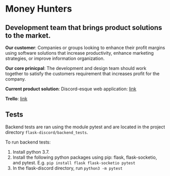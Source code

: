 # Money Hunters
## Development team that brings product solutions to the market. 

**Our customer**: Companies or groups looking to enhance their profit margins using software solutions that increase productivity, enhance marketing strategies, or improve information organization.

**Our core prinicpal**: The development and design team should work together to satisfy the customers requirement that increases profit for the company. 

**Current product solution**: Discord-esque web application: [link](https://github.com/thegoldenmule/csci-5030/blob/main/notes/briefs/discord.md)

**Trello**: [link](https://trello.com/b/uMw7mjYG/project-management)

## Tests

Backend tests are ran using the module pytest and are located in the project directory `flask-discord/backend_tests`.     

To run backend tests:  
1. Install python 3.7.
2. Install the following python packages using pip: flask, flask-socketio, and pytest. E.g. `pip install flask flask-socketio pytest`
3. In the flask-discord directory, run `python3 -m pytest`
